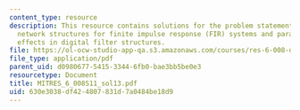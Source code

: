 ```yaml
---
content_type: resource
description: This resource contains solutions for the problem statements related to
  network structures for finite impulse response (FIR) systems and parameter quantization
  effects in digital filter structures.
file: https://ol-ocw-studio-app-qa.s3.amazonaws.com/courses/res-6-008-digital-signal-processing-spring-2011/630e3038df424807831d7a0484be18d9_MITRES_6_008S11_sol13.pdf
file_type: application/pdf
parent_uid: d0980677-5415-3344-6fb0-bae3bb5be0e3
resourcetype: Document
title: MITRES_6_008S11_sol13.pdf
uid: 630e3038-df42-4807-831d-7a0484be18d9
---
```

